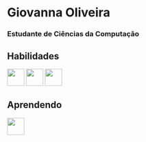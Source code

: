 # Giovanna Oliveira
### Estudante de Ciências da Computação

## Habilidades

<img src="https://cdn.jsdelivr.net/gh/devicons/devicon@latest/icons/html5/html5-original.svg" width="40"/> <img src="https://cdn.jsdelivr.net/gh/devicons/devicon@latest/icons/css3/css3-original.svg" width="40"/> <img src="https://cdn.jsdelivr.net/gh/devicons/devicon@latest/icons/javascript/javascript-original.svg" width="40"/>

## Aprendendo

<img src="https://cdn.jsdelivr.net/gh/devicons/devicon@latest/icons/java/java-original.svg" width="40"/>
